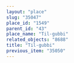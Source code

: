 ```yaml
---
layout: "place"
slug: "35047"
place_id: "1549"
parent_id: "43"
place_name: "Til-gubbi"
related_objects: "8688"
title: "Til-gubbi"
previous_item: "35050"
---
```

